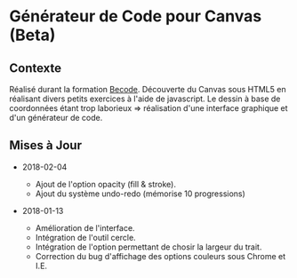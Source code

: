 # Générateur de Code pour Canvas (Beta)

## Contexte

Réalisé durant la formation [Becode](http://www.becode.org/).
Découverte du Canvas sous HTML5 en réalisant divers petits exercices à l'aide de javascript. Le dessin à base de coordonnées étant trop laborieux => réalisation d'une interface graphique et d'un générateur de code.
  
## Mises à Jour
 
* 2018-02-04
  * Ajout de l'option opacity (fill & stroke).
  * Ajout du système undo-redo (mémorise 10 progressions)
  
* 2018-01-13
  * Amélioration de l'interface.
  * Intégration de l'outil cercle.
  * Intégration de l'option permettant de chosir la largeur du trait.
  * Correction du bug d'affichage des options couleurs sous Chrome et I.E.
